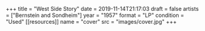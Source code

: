 +++
title = "West Side Story"
date = 2019-11-14T21:17:03
draft = false
artists = ["Bernstein and Sondheim"]
year = "1957"
format = "LP"
condition = "Used"
[[resources]]
  name = "cover"
  src = "images/cover.jpg"
+++
